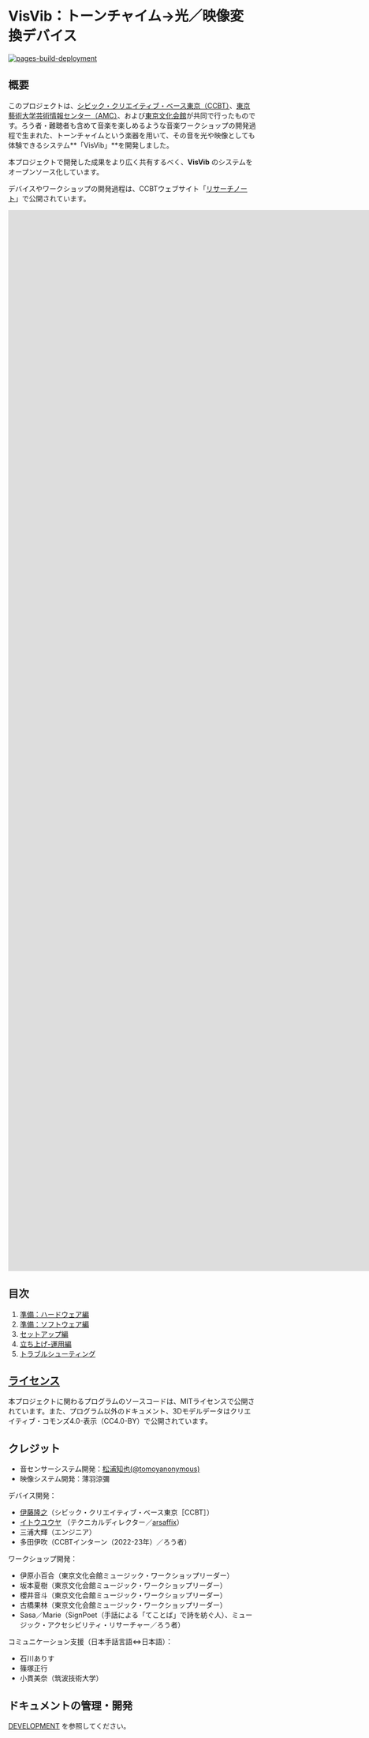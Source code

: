 # VisVib：トーンチャイム→光／映像変換デバイス

[![pages-build-deployment](https://github.com/ccbtokyo/amc-connect/actions/workflows/pages/pages-build-deployment/badge.svg)](https://github.com/ccbtokyo/amc-connect/actions/workflows/pages/pages-build-deployment)

## 概要

このプロジェクトは、[シビック・クリエイティブ・ベース東京（CCBT）](https://ccbt.rekibun.or.jp/)、[東京藝術大学芸術情報センター（AMC）](https://amc.geidai.ac.jp/)、および[東京文化会館](https://www.t-bunka.jp/)が共同で行ったものです。ろう者・難聴者も含めて音楽を楽しめるような音楽ワークショップの開発過程で生まれた、トーンチャイムという楽器を用いて、その音を光や映像としても体験できるシステム**「VisVib」**を開発しました。

本プロジェクトで開発した成果をより広く共有するべく、**VisVib** のシステムをオープンソース化しています。

デバイスやワークショップの開発過程は、CCBTウェブサイト「[リサーチノート](https://ccbt.rekibun.or.jp/research-notes/diverstiy-and-inclusion-project-02)」で公開されています。

<iframe width="2014" height="1075" src="https://www.youtube.com/embed/hWaFJXojxO8" title="VisVibの使い方｜セットアップ編" frameborder="0" allow="accelerometer; autoplay; clipboard-write; encrypted-media; gyroscope; picture-in-picture; web-share" referrerpolicy="strict-origin-when-cross-origin" allowfullscreen></iframe>

<iframe width="2014" height="1075" src="https://www.youtube.com/embed/KC6nucvaL8E" title="VisVibの使い方｜実践編" frameborder="0" allow="accelerometer; autoplay; clipboard-write; encrypted-media; gyroscope; picture-in-picture; web-share" referrerpolicy="strict-origin-when-cross-origin" allowfullscreen></iframe>

## 目次

1. [準備：ハードウェア編](Preparation/Hardware/index.md)
2. [準備：ソフトウェア編](Preparation/Software/index.md)
3. [セットアップ編](Setup/index.md)
4. [立ち上げ-運用編](Usage/index.md)
5. [トラブルシューティング](Troubleshooting/index.md)

## [ライセンス](https://github.com/ccbtokyo/visvib-manual/blob/main/LICENSE)

本プロジェクトに関わるプログラムのソースコードは、MITライセンスで公開されています。また、プログラム以外のドキュメント、3Dモデルデータはクリエイティブ・コモンズ4.0-表示（CC4.0-BY）で公開されています。

## クレジット

- 音センサーシステム開発：[松浦知也(@tomoyanonymous)](https://matsuuratomoya.com)
- 映像システム開発：薄羽涼彌

デバイス開発：

- [伊藤隆之](https://ccbt.rekibun.or.jp/players/ito-takayuki)（シビック・クリエイティブ・ベース東京［CCBT］）
- [イトウユウヤ](https://ccbt.rekibun.or.jp/players/ito-takayuki)
  （テクニカルディレクター／[arsaffix](https://arsaffix.com/)）
- 三浦大輝（エンジニア）
- 多田伊吹（CCBTインターン（2022-23年）／ろう者）

ワークショップ開発：

- 伊原小百合（東京文化会館ミュージック・ワークショップリーダー）
- 坂本夏樹（東京文化会館ミュージック・ワークショップリーダー）
- 櫻井音斗（東京文化会館ミュージック・ワークショップリーダー）
- 古橋果林（東京文化会館ミュージック・ワークショップリーダー）
- Sasa／Marie（SignPoet（手話による「てことば」で詩を紡ぐ人）、ミュージック・アクセシビリティ・リサーチャー／ろう者）

コミュニケーション支援（日本手話言語⇔日本語）：

- 石川ありす
- 篠塚正行
- 小貫美奈（筑波技術大学）

## ドキュメントの管理・開発

[DEVELOPMENT](Development/index.md) を参照してください。
